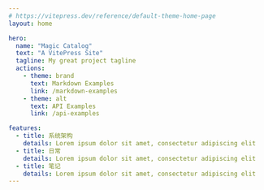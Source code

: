 ```yaml
---
# https://vitepress.dev/reference/default-theme-home-page
layout: home

hero:
  name: "Magic Catalog"
  text: "A VitePress Site"
  tagline: My great project tagline
  actions:
    - theme: brand
      text: Markdown Examples
      link: /markdown-examples
    - theme: alt
      text: API Examples
      link: /api-examples

features:
  - title: 系统架构
    details: Lorem ipsum dolor sit amet, consectetur adipiscing elit
  - title: 日常
    details: Lorem ipsum dolor sit amet, consectetur adipiscing elit
  - title: 笔记
    details: Lorem ipsum dolor sit amet, consectetur adipiscing elit
---
```


